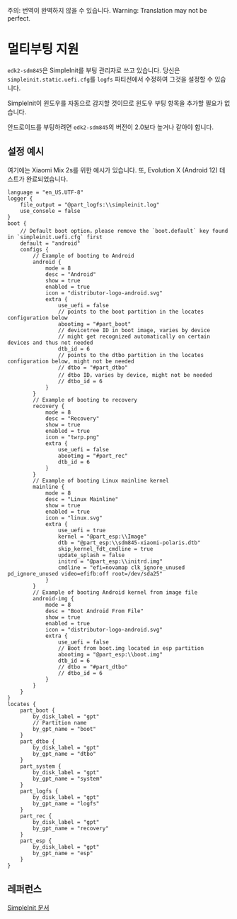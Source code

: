 주의: 번역이 완벽하지 않을 수 있습니다.
Warning: Translation may not be perfect.

# 멀티부팅 지원

`edk2-sdm845`은 SimpleInit를 부팅 관리자로 쓰고 있습니다. 당신은 `simpleinit.static.uefi.cfg`를 `logfs` 파티션에서 수정하여 그것을 설정할 수 있습니다.

SimpleInit이 윈도우를 자동으로 감지할 것이므로 윈도우 부팅 항목을 추가할 필요가 없습니다.

안드로이드를 부팅하려면 `edk2-sdm845`의 버전이 2.0보다 높거나 같아야 합니다.

## 설정 예시

여기에는 Xiaomi Mix 2s를 위한 예시가 있습니다. 또, Evolution X (Android 12) 테스트가 완료되었습니다.

```
language = "en_US.UTF-8"
logger {
	file_output = "@part_logfs:\\simpleinit.log"
    use_console = false
}
boot {
    // Default boot option，please remove the `boot.default` key found in `simpleinit.uefi.cfg` first
	default = "android"
	configs {
        // Example of booting to Android
		android {
			mode = 8
			desc = "Android"
			show = true
			enabled = true
			icon = "distributor-logo-android.svg"
			extra {
				use_uefi = false
                // points to the boot partition in the locates configuration below
				abootimg = "#part_boot"
                // devicetree ID in boot image, varies by device
                // might get recognized automatically on certain devices and thus not needed
				dtb_id = 6
                // points to the dtbo partition in the locates configuration below, might not be needed
                // dtbo = "#part_dtbo"
                // dtbo ID，varies by device, might not be needed
                // dtbo_id = 6
			}
		}
        // Example of booting to recovery
		recovery {
			mode = 8
			desc = "Recovery"
			show = true
			enabled = true
			icon = "twrp.png"
			extra {
				use_uefi = false
				abootimg = "#part_rec"
				dtb_id = 6
			}
		}
        // Example of booting Linux mainline kernel
		mainline {
			mode = 8
			desc = "Linux Mainline"
			show = true
			enabled = true
			icon = "linux.svg"
			extra {
				use_uefi = true
				kernel = "@part_esp:\\Image"
				dtb = "@part_esp:\\sdm845-xiaomi-polaris.dtb"
				skip_kernel_fdt_cmdline = true
				update_splash = false
				initrd = "@part_esp:\\initrd.img"
				cmdline = "efi=novamap clk_ignore_unused pd_ignore_unused video=efifb:off root=/dev/sda25"
			}
		}
        // Example of booting Android kernel from image file
		android-img {
			mode = 8
			desc = "Boot Android From File"
			show = true
			enabled = true
			icon = "distributor-logo-android.svg"
			extra {
				use_uefi = false
                // Boot from boot.img located in esp partition
				abootimg = "@part_esp:\\boot.img"
				dtb_id = 6
                // dtbo = "#part_dtbo"
                // dtbo_id = 6
			}
		}
	}
}
locates {
	part_boot {
		by_disk_label = "gpt"
        // Partition name
		by_gpt_name = "boot"
	}
	part_dtbo {
		by_disk_label = "gpt"
		by_gpt_name = "dtbo"
	}
	part_system {
		by_disk_label = "gpt"
		by_gpt_name = "system"
	}
	part_logfs {
		by_disk_label = "gpt"
		by_gpt_name = "logfs"
	}
	part_rec {
		by_disk_label = "gpt"
		by_gpt_name = "recovery"
	}
	part_esp {
		by_disk_label = "gpt"
		by_gpt_name = "esp"
	}
}
```

## 레퍼런스 

[SimpleInit 문서](https://github.com/BigfootACA/simple-init/blob/master/docs/index.md)
